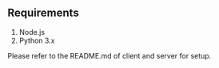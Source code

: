## Requirements
1. Node.js
2. Python 3.x

Please refer to the README.md of client and server for setup.
